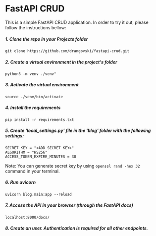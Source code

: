 # FastAPI CRUD

This is a simple FastAPI CRUD application. In order to try it out, please follow the instructions bellow:


##### 1. Clone the repo in your Projects folder
```git clone https://github.com/drangovski/fastapi-crud.git```


##### 2. Create a virtual environment in the project's folder
```python3 -m venv ./venv"```


##### 3. Activate the virtual environment
```source ./venv/bin/activate```


##### 4. Install the requirements
```pip install -r requirements.txt```

##### 5. Create **'local_settings.py'** file in the **'blog'** folder with the following settings:
```
SECRET_KEY = "<ADD SECRET KEY>"
ALGORITHM = "HS256"
ACCESS_TOKEN_EXPIRE_MINUTES = 30
```

Note: You can generate secret key by using ```openssl rand -hex 32``` command in your terminal.


##### 6. Run uvicorn
```uvicorn blog.main:app --reload```


##### 7. Access the API in your browser (through the FastAPI docs)
```localhost:8000/docs/```


##### 8. Create an user. Authentication is required for all other endpoints.
